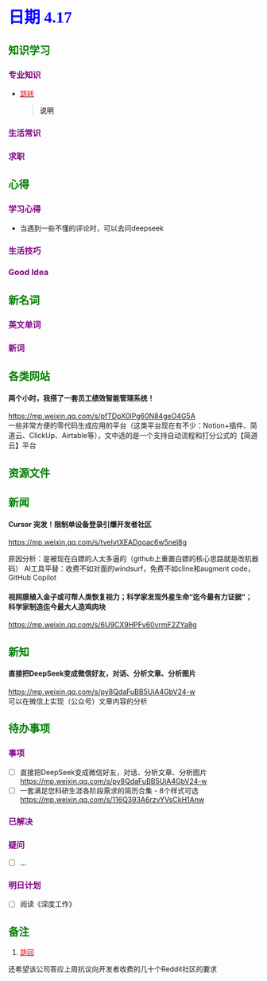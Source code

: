 
## <font color = blue face=楷体 size=6>日期 4.17 </font>

## <font color = green>知识学习 </font>
### <font color = purple>专业知识 </font>
+ <a id = "01-1">  [<font color = red>跳转</font>](#01-2)
   > <font color = o> 说明 </font>
### <font color = purple>生活常识 </font>

### <font color = purple>求职 </font>



## <font color = green>心得 </font>
### <font color = purple>学习心得 </font>
+ 当遇到一些不懂的评论时，可以去问deepseek 

### <font color = purple>生活技巧 </font>

### <font color = purple>Good Idea </font>



## <font color = green>新名词 </font>
### <font color = purple>英文单词 </font>
### <font color = purple>新词 </font>



## <font color = green>各类网站 </font>
####  两个小时，我搭了一套员工绩效智能管理系统！
https://mp.weixin.qq.com/s/pfTDpX0lPg60N84geO4G5A  
一些非常方便的零代码生成应用的平台（这类平台现在有不少：Notion+插件、简道云、ClickUp、Airtable等），文中选的是一个支持自动流程和打分公式的【简道云】平台

## <font color = green>资源文件 </font>


## <font color = green>新闻 </font>
#### Cursor 突发！限制单设备登录引爆开发者社区  
https://mp.weixin.qq.com/s/tveIvtXEADqoac6w5nel8g  

原因分析：是被现在白嫖的人太多逼的（github上重置白嫖的核心思路就是改机器码）
AI工具平替：收费不如对面的windsurf，免费不如cline和augment code，GitHub Copilot  

#### 视网膜植入金子或可帮人类恢复视力；科学家发现外星生命“迄今最有力证据”；科学家制造迄今最大人造鸡肉块
https://mp.weixin.qq.com/s/6U9CX9HPFv60vrmF2ZYa8g


## <font color = green>新知 </font>
#### 直接把DeepSeek变成微信好友，对话、分析文章、分析图片
https://mp.weixin.qq.com/s/py8QdaFuBB5UiA4GbV24-w  
可以在微信上实现（公众号）文章内容的分析

## <font color = green>待办事项 </font>
### <font color = purple>事项 </font>
- [ ] 直接把DeepSeek变成微信好友，对话、分析文章、分析图片
	https://mp.weixin.qq.com/s/py8QdaFuBB5UiA4GbV24-w  
- [ ] 一套满足您科研生涯各阶段需求的简历合集 - 8个样式可选  
	https://mp.weixin.qq.com/s/116Q393A6rzvYVsCkH1Anw
	
### <font color = purple>已解决 </font>
### <font color = purple>疑问 </font>
- [ ] ...
### <font color = purple>明日计划 </font>
- [ ] 阅读《深度工作》


## <font color = green>备注 </font>
  1. <a id ="01-2">[<font color = red>跳回</font>](#01-1)


还希望该公司答应上周抗议向开发者收费的几十个Reddit社区的要求




<!--stackedit_data:
eyJoaXN0b3J5IjpbLTE1Njc3NTQ3NzAsMTYyMTgzNzU1NywyMD
Q3MTQ3MTQ3LC0yMDg0NzYyNDM1LDEyNDQ3MTMzNjgsLTEwOTYx
NjUyMzMsMTM5ODQ3NDUzNywtNDY3MTY5MzY0LC0xNTMyNDgwND
QwLC00NjcxNjkzNjQsLTE1MzI0ODA0NDAsLTQ2NzE2OTM2NF19

-->